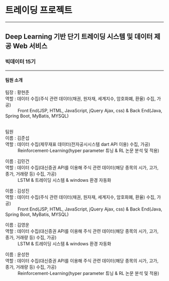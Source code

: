 # 트레이딩 프로젝트

---

## Deep Learning 기반 단기 트레이딩 시스템 및 데이터 제공 Web 서비스<br/>
### 빅데이터 15기<br/>

---

#### 팀원 소개

팀장 : 황현준<br/>
역할 : 데이터 수집(주식 관련 데이터(채권, 원자재,
세계지수, 암호화폐, 환율) 수집, 가공)<br/>
&nbsp;&nbsp;&nbsp;&nbsp;&nbsp;&nbsp;&nbsp;&nbsp;&nbsp;&nbsp;Front End(JSP, HTML, JavaScript, jQuery
Ajax, css) & Back End(Java, Spring Boot,
MyBatis, MYSQL)
<br/>
<br/>

팀원<br/>
이름 : 김준섭<br/>
역할 : 데이터 수집(제무재표 데이터(전자공시시스템
dart API 이용) 수집, 가공)<br/>
&nbsp;&nbsp;&nbsp;&nbsp;&nbsp;&nbsp;&nbsp;&nbsp;&nbsp;&nbsp;Reinforcement-Learning(hyper parameter
튜닝 & RL 논문 분석 및 적용)<br/>

이름 : 김민건<br/>
역할 : 데이터 수집(대신증권 API를 이용해 주식 관련
데이터(해당 종목의 시가, 고가, 종가, 거래량 등)
수집, 가공)<br/>
&nbsp;&nbsp;&nbsp;&nbsp;&nbsp;&nbsp;&nbsp;&nbsp;&nbsp;&nbsp;LSTM & 트레이딩 시스템 & windows 환경
자동화<br/>

이름 : 김성진<br/>
역할 : 데이터 수집(주식 관련 데이터(채권, 원자재,
세계지수, 암호화폐, 환율) 수집, 가공)<br/>
&nbsp;&nbsp;&nbsp;&nbsp;&nbsp;&nbsp;&nbsp;&nbsp;&nbsp;&nbsp;Front End(JSP, HTML, JavaScript, jQuery
Ajax, css) & Back End(Java, Spring Boot,
MyBatis, MYSQL)<br/>

이름 : 김영운<br/>
역할 : 데이터 수집(대신증권 API를 이용해 주식 관련
데이터(해당 종목의 시가, 고가, 종가, 거래량 등)
수집, 가공)<br/>
&nbsp;&nbsp;&nbsp;&nbsp;&nbsp;&nbsp;&nbsp;&nbsp;&nbsp;&nbsp;LSTM & 트레이딩 시스템 & windows 환경
자동화<br/>

이름 : 윤성한<br/>
역할 : 데이터 수집(대신증권 API를 이용해 주식 관련
데이터(해당 종목의 시가, 고가, 종가, 거래량 등)
수집, 가공)<br/>
&nbsp;&nbsp;&nbsp;&nbsp;&nbsp;&nbsp;&nbsp;&nbsp;&nbsp;&nbsp;Reinforcement-Learning(hyper parameter
튜닝 & RL 논문 분석 및 적용)<br/>

